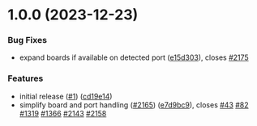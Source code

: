 # 1.0.0 (2023-12-23)


### Bug Fixes

* expand boards if available on detected port ([e15d303](https://github.com/dankeboy36/boards-list/commit/e15d303b88a947e44025c80697b842f05a6de650)), closes [#2175](https://github.com/dankeboy36/boards-list/issues/2175)


### Features

* initial release ([#1](https://github.com/dankeboy36/boards-list/issues/1)) ([cd19e14](https://github.com/dankeboy36/boards-list/commit/cd19e1453cb965b9a79e9cf24a6cd70cb9a42f81))
* simplify board and port handling ([#2165](https://github.com/dankeboy36/boards-list/issues/2165)) ([e7d9bc9](https://github.com/dankeboy36/boards-list/commit/e7d9bc974e21d9def6b3480d42a03e21118e7fc0)), closes [#43](https://github.com/dankeboy36/boards-list/issues/43) [#82](https://github.com/dankeboy36/boards-list/issues/82) [#1319](https://github.com/dankeboy36/boards-list/issues/1319) [#1366](https://github.com/dankeboy36/boards-list/issues/1366) [#2143](https://github.com/dankeboy36/boards-list/issues/2143) [#2158](https://github.com/dankeboy36/boards-list/issues/2158)
